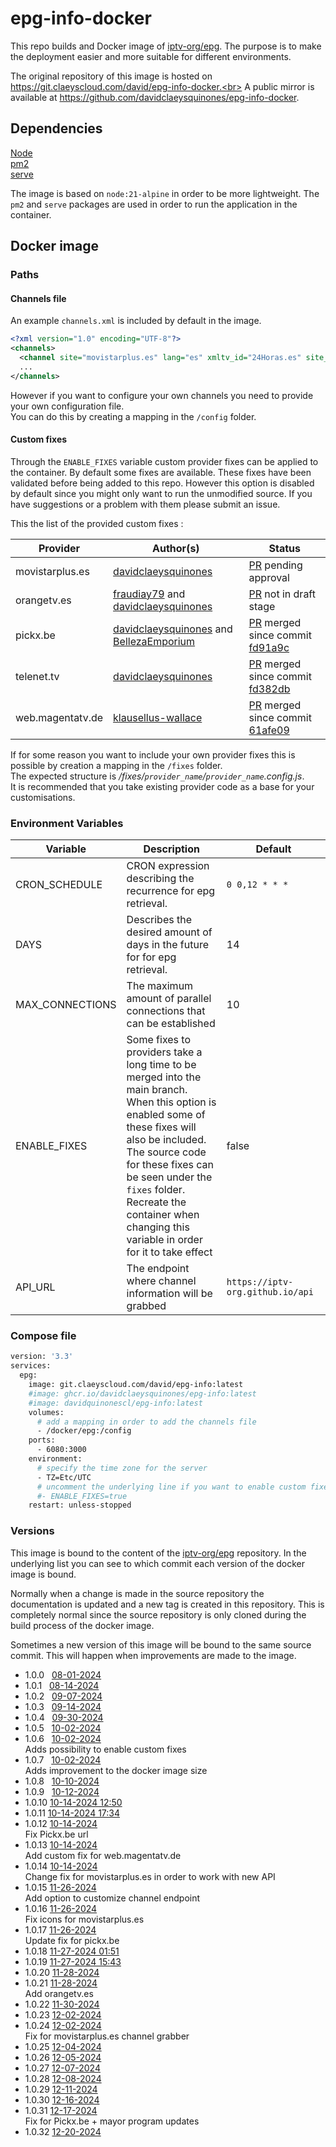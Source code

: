 # epg-info-docker

This repo builds and Docker image of [iptv-org/epg](https://github.com/iptv-org/epg).
The purpose is to make the deployment easier and more suitable for different environments.

The original repository of this image is hosted on https://git.claeyscloud.com/david/epg-info-docker.<br>
A public mirror is available at https://github.com/davidclaeysquinones/epg-info-docker.

## Dependencies
[Node](https://nodejs.org/en)<br>
[pm2](https://www.npmjs.com/package/pm2)<br>
[serve](https://www.npmjs.com/package/serve)<br>

The image is based on `node:21-alpine` in order to be more lightweight.
The `pm2` and `serve` packages are used in order to run the application in the container. 
## Docker image

### Paths

#### Channels file
An example `channels.xml` is included by default in the image.<br>
```xml
<?xml version="1.0" encoding="UTF-8"?>
<channels>
  <channel site="movistarplus.es" lang="es" xmltv_id="24Horas.es" site_id="24H">24 Horas</channel>
  ...
</channels>
```
However if you want to configure your own channels you need to provide your own configuration file.<br>
You can do this by creating a mapping in the `/config` folder.

#### Custom fixes

Through the `ENABLE_FIXES` variable custom provider fixes can be applied to the container.
By default some fixes are available. These fixes have been validated before being added to this repo.
However this option is disabled by default since you might only want to run the unmodified source.
If you have suggestions or a problem with them please submit an issue.

This the list of the provided custom fixes :

| Provider         | Author(s)                                                        | Status                                                                                                                                                         |
|------------------|------------------------------------------------------------------|----------------------------------------------------------------------------------------------------------------------------------------------------------------|
| movistarplus.es  | [davidclaeysquinones](https://github.com/davidclaeysquinones)    | [PR](https://github.com/iptv-org/epg/pull/2440) pending approval                                                                                               |
| orangetv.es      | [fraudiay79](https://github.com/fraudiay79) and [davidclaeysquinones](https://github.com/davidclaeysquinones)   | [PR](https://github.com/iptv-org/epg/pull/2485) not in draft stage                                              |
| pickx.be         | [davidclaeysquinones](https://github.com/davidclaeysquinones) and [BellezaEmporium](https://github.com/BellezaEmporium)   | [PR](https://github.com/iptv-org/epg/pull/2525) merged since commit [fd91a9c](https://github.com/iptv-org/epg/commit/fd91a9c532b476f6e192a564371d30e766b762ab)                                    |
| telenet.tv       | [davidclaeysquinones](https://github.com/davidclaeysquinones)    | [PR](https://github.com/iptv-org/epg/pull/2429) merged since commit [fd382db](https://github.com/iptv-org/epg/commit/fd382db08da7a96150928b8dcfef115e29e661d3) |
| web.magentatv.de | [klausellus-wallace](https://github.com/klausellus-wallace)      | [PR](https://github.com/iptv-org/epg/pull/2458) merged since commit [61afe09](https://github.com/iptv-org/epg/commit/61afe090b6e7892cc5426457d960e9452222f885)                                                                                               |

If for some reason you want to include your own provider fixes this is possible by creation a mapping in the `/fixes` folder.<br>
The expected structure is */fixes/`provider_name`/`provider_name`.config.js*.<br>
It is recommended that you take existing provider code as a base for your customisations.

### Environment Variables

| Variable                      | Description                                                                | Default                          |
|-------------------------------|----------------------------------------------------------------------------|----------------------------------|
| CRON_SCHEDULE                 | CRON expression describing the recurrence for epg retrieval.               | `0 0,12 * * *`                   |            
| DAYS                          | Describes the desired amount of days in the future for for epg retrieval.  | 14                               |
| MAX_CONNECTIONS               | The maximum amount of parallel connections that can be established         | 10                               |
| ENABLE_FIXES                  | Some fixes to providers take a long time to be merged into the main branch.<br>When this option is enabled some of these fixes will also be included.<br>The source code for these fixes can be seen under the `fixes` folder.<br> Recreate the container when changing this variable in order for it to take effect  | false            |
| API_URL                       | The endpoint where channel information will be grabbed                     | `https://iptv-org.github.io/api` |

### Compose file

```sh
version: '3.3'
services:
  epg:
    image: git.claeyscloud.com/david/epg-info:latest
    #image: ghcr.io/davidclaeysquinones/epg-info:latest
    #image: davidquinonescl/epg-info:latest
    volumes:
      # add a mapping in order to add the channels file
      - /docker/epg:/config
    ports:
      - 6080:3000
    environment:
      # specify the time zone for the server
      - TZ=Etc/UTC
      # uncomment the underlying line if you want to enable custom fixes
      #- ENABLE_FIXES=true
    restart: unless-stopped
```

### Versions

This image is bound to the content of the [iptv-org/epg](https://github.com/iptv-org/epg) repository. In the underlying list you can see to which commit each version of the docker image is bound. 

Normally when a change is made in the source repository the documentation is updated and a new tag is created in this repository. This is completely normal since the source repository is only cloned during the build process of the docker image.

Sometimes a new version of this image will be bound to the same source commit. This will happen when improvements are made to the image.

- 1.0.0 &nbsp;
  [08-01-2024](https://github.com/iptv-org/epg/commit/793c74ca397504fc2afc8fbfa998e0b8e4ca45d9)
- 1.0.1 &nbsp;
  [08-14-2024](https://github.com/iptv-org/epg/commit/270e85cfae6f0f691c2e6ab7ce511d60fd687565)
- 1.0.2 &nbsp;
  [09-07-2024](https://github.com/iptv-org/epg/commit/4e3b06a86e225cdd1b9362a683e6770fb68ff28f)
- 1.0.3 &nbsp;
  [09-14-2024](https://github.com/iptv-org/epg/commit/c69f3c93b1123ddf0fecc62c7067fced59ae4e99)
- 1.0.4 &nbsp;
  [09-30-2024](https://github.com/iptv-org/epg/commit/d90c7a54b941238cb92391b33d80a75e746d3002)
- 1.0.5 &nbsp;
  [10-02-2024](https://github.com/iptv-org/epg/commit/713dbf60a1cb9623ffcab6ab370ee9a78b32102b)
- 1.0.6 &nbsp;
  [10-02-2024](https://github.com/iptv-org/epg/commit/713dbf60a1cb9623ffcab6ab370ee9a78b32102b)<br>Adds possibility to enable custom fixes
- 1.0.7 &nbsp;
  [10-02-2024](https://github.com/iptv-org/epg/commit/713dbf60a1cb9623ffcab6ab370ee9a78b32102b)<br>Adds improvement to the docker image size
- 1.0.8 &nbsp;
  [10-10-2024](https://github.com/iptv-org/epg/commit/2241bc261fd37b8b16e036a0b61167030a5ce2e6)
- 1.0.9 &nbsp;
  [10-12-2024](https://github.com/iptv-org/epg/commit/fd382db08da7a96150928b8dcfef115e29e661d3)
- 1.0.10
  [10-14-2024 12:50](https://github.com/iptv-org/epg/commit/a3e7661f95103cbee4bcb78bd483396680e9abfc)
- 1.0.11 
  [10-14-2024 17:34](https://github.com/iptv-org/epg/commit/7610f7b9f5cc1ccab8d17f3408a95d31b36ace7c)
- 1.0.12
  [10-14-2024](https://github.com/iptv-org/epg/commit/7610f7b9f5cc1ccab8d17f3408a95d31b36ace7c)<br>Fix Pickx.be url
- 1.0.13
  [10-14-2024](https://github.com/iptv-org/epg/commit/7610f7b9f5cc1ccab8d17f3408a95d31b36ace7c)<br>Add custom fix for web.magentatv.de
- 1.0.14
  [10-14-2024](https://github.com/iptv-org/epg/commit/7610f7b9f5cc1ccab8d17f3408a95d31b36ace7c)<br>Change fix for movistarplus.es in order to work with new API
- 1.0.15
  [11-26-2024](https://github.com/iptv-org/epg/commit/d15911006e163262c0c7f267deae28160c0d7a8f)<br>Add option to customize channel endpoint
- 1.0.16
  [11-26-2024](https://github.com/iptv-org/epg/commit/d15911006e163262c0c7f267deae28160c0d7a8f)<br>Fix icons for movistarplus.es
- 1.0.17
  [11-26-2024](https://github.com/iptv-org/epg/commit/d15911006e163262c0c7f267deae28160c0d7a8f)<br>Update fix for pickx.be
- 1.0.18
  [11-27-2024 01:51](https://github.com/iptv-org/epg/commit/78dad4cfb4fc16f078c3b44b5534779c7c645b6b)
- 1.0.19
  [11-27-2024 15:43](https://github.com/iptv-org/epg/commit/e5f0850b3b2e35ed394f00ac68b699eaabc4f0e4)
- 1.0.20
  [11-28-2024](https://github.com/iptv-org/epg/commit/da18b70ddb1c3950e5a315411fd9aeaf60b6092c)
- 1.0.21
  [11-28-2024](https://github.com/iptv-org/epg/commit/da18b70ddb1c3950e5a315411fd9aeaf60b6092c)<br>Add orangetv.es
- 1.0.22
  [11-30-2024](https://github.com/iptv-org/epg/commit/1883338c0aee9909ac4567312b25701d10a765f2)
- 1.0.23
  [12-02-2024](https://github.com/iptv-org/epg/commit/296d6162ecbeb1b3c3e392845187d30624d50aa2)
- 1.0.24
  [12-02-2024](https://github.com/iptv-org/epg/commit/296d6162ecbeb1b3c3e392845187d30624d50aa2)<br>Fix for movistarplus.es channel grabber
- 1.0.25
  [12-04-2024](https://github.com/iptv-org/epg/commit/864e0ac2c4761d926b203a85a382a4bdc87fbc17)
- 1.0.26
  [12-05-2024](https://github.com/iptv-org/epg/commit/581441834af6f089c3930ad2d7ff1de2c701a6d9)
- 1.0.27
  [12-07-2024](https://github.com/iptv-org/epg/commit/ce4f3e69358385d1fb8e79df8129c63d6314a802)
- 1.0.28
  [12-08-2024](https://github.com/iptv-org/epg/commit/f9c8fc1b2dd63465564aba0c720096574980c58f)
- 1.0.29
  [12-11-2024](https://github.com/iptv-org/epg/commit/581f5e0ca94bd6d05c33f53951df078d702b2510)
- 1.0.30
  [12-16-2024](https://github.com/iptv-org/epg/commit/b9bbd32d354315eb292e3b82da09785e575a9781)
- 1.0.31
  [12-17-2024](https://github.com/iptv-org/epg/commit/7237a62d94c5691f7f467b334f846efce93b08ff)<br>Fix for Pickx.be + mayor program updates
- 1.0.32
  [12-20-2024](https://github.com/iptv-org/epg/commit/f00d53cb7be3cd7f6625897709cab005fe1b3dc4)